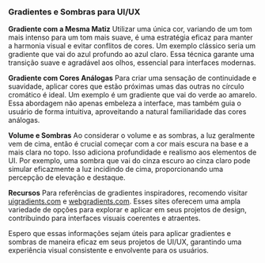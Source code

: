 ### Gradientes e Sombras para UI/UX

**Gradiente com a Mesma Matiz**
Utilizar uma única cor, variando de um tom mais intenso para um tom mais suave, é uma estratégia eficaz para manter a harmonia visual e evitar conflitos de cores. Um exemplo clássico seria um gradiente que vai do azul profundo ao azul claro. Essa técnica garante uma transição suave e agradável aos olhos, essencial para interfaces modernas.

**Gradiente com Cores Análogas**
Para criar uma sensação de continuidade e suavidade, aplicar cores que estão próximas umas das outras no círculo cromático é ideal. Um exemplo é um gradiente que vai do verde ao amarelo. Essa abordagem não apenas embeleza a interface, mas também guia o usuário de forma intuitiva, aproveitando a natural familiaridade das cores análogas.

**Volume e Sombras**
Ao considerar o volume e as sombras, a luz geralmente vem de cima, então é crucial começar com a cor mais escura na base e a mais clara no topo. Isso adiciona profundidade e realismo aos elementos de UI. Por exemplo, uma sombra que vai do cinza escuro ao cinza claro pode simular eficazmente a luz incidindo de cima, proporcionando uma percepção de elevação e destaque.

**Recursos**
Para referências de gradientes inspiradores, recomendo visitar [uigradients.com](https://uigradients.com/#ALostMemory) e [webgradients.com](https://webgradients.com/). Esses sites oferecem uma ampla variedade de opções para explorar e aplicar em seus projetos de design, contribuindo para interfaces visuais coerentes e atraentes.

Espero que essas informações sejam úteis para aplicar gradientes e sombras de maneira eficaz em seus projetos de UI/UX, garantindo uma experiência visual consistente e envolvente para os usuários.